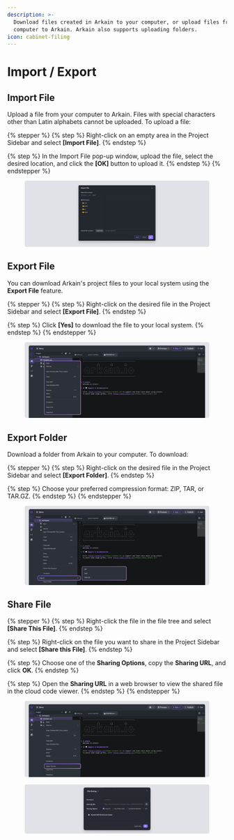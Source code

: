 ```yaml
---
description: >-
  Download files created in Arkain to your computer, or upload files from your
  computer to Arkain. Arkain also supports uploading folders.
icon: cabinet-filing
---
```


# Import / Export

## **Import File**

Upload a file from your computer to Arkain. Files with special characters other than Latin alphabets cannot be uploaded. To upload a file:

{% stepper %}
{% step %}
Right-click on an empty area in the Project Sidebar and select **\[Import File]**.
{% endstep %}

{% step %}
In the Import File pop-up window, upload the file, select the desired location, and click the **\[OK]** button to upload it.
{% endstep %}
{% endstepper %}

<figure><img src="../../../.gitbook/assets/Import_01.png" alt=""><figcaption></figcaption></figure>

## **Export File** <a href="#export-file" id="export-file"></a>

You can download Arkain's project files to your local system using the **Export File** feature.

{% stepper %}
{% step %}
Right-click on the desired file in the Project Sidebar and select **\[Export File]**.
{% endstep %}

{% step %}
Click **\[Yes]** to download the file to your local system.
{% endstep %}
{% endstepper %}

<figure><img src="../../../.gitbook/assets/Import_02.png" alt=""><figcaption></figcaption></figure>

## **Export Folder** <a href="#export-folder" id="export-folder"></a>

Download a folder from Arkain to your computer. To download:

{% stepper %}
{% step %}
Right-click on the desired file in the Project Sidebar and select **\[Export Folder]**.
{% endstep %}

{% step %}
Choose your preferred compression format: ZIP, TAR, or TAR.GZ.
{% endstep %}
{% endstepper %}

<figure><img src="../../../.gitbook/assets/Export_02.png" alt=""><figcaption></figcaption></figure>

## **Share File** <a href="#share-file" id="share-file"></a>

{% stepper %}
{% step %}
Right-click the file in the file tree and select **\[Share This File]**.
{% endstep %}

{% step %}
Right-click on the file you want to share in the Project Sidebar and select **\[Share this File]**.
{% endstep %}

{% step %}
Choose one of the **Sharing Options**, copy the **Sharing URL**, and click **OK**.
{% endstep %}

{% step %}
Open the **Sharing URL** in a web browser to view the shared file in the cloud code viewer.
{% endstep %}
{% endstepper %}

<figure><img src="../../../.gitbook/assets/Share File_01.png" alt=""><figcaption></figcaption></figure>

<figure><img src="../../../.gitbook/assets/Share File_02.png" alt=""><figcaption></figcaption></figure>

